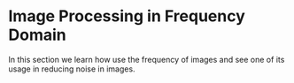 # Image Processing in Frequency Domain
In this section we learn how use the frequency of images and see one of its usage in reducing noise in images. 

